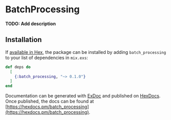 # BatchProcessing

**TODO: Add description**

## Installation

If [available in Hex](https://hex.pm/docs/publish), the package can be installed
by adding `batch_processing` to your list of dependencies in `mix.exs`:

```elixir
def deps do
  [
    {:batch_processing, "~> 0.1.0"}
  ]
end
```

Documentation can be generated with [ExDoc](https://github.com/elixir-lang/ex_doc)
and published on [HexDocs](https://hexdocs.pm). Once published, the docs can
be found at [https://hexdocs.pm/batch_processing](https://hexdocs.pm/batch_processing).

